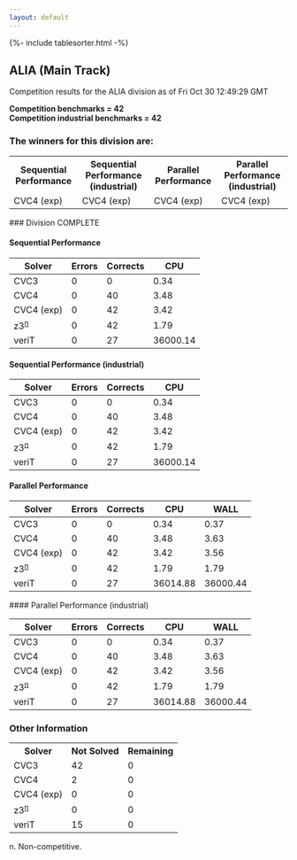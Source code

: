 ```yaml
---
layout: default
---
```

{%- include tablesorter.html -%}

##  ALIA (Main Track)

Competition results for the ALIA division as of Fri Oct 30 12:49:29 GMT

**Competition benchmarks = 42** 
**<br/>Competition industrial benchmarks = 42** 

### The winners for this division are: 
<table>
<tr>
<th class="center">Sequential Performance</th>
<th class="center">Sequential Performance (industrial)</th>
<th class="center">Parallel Performance</th>
<th class="center">Parallel Performance (industrial)</th>
</tr>
<tr class="center">
<td>CVC4 (exp)</td>
<td>CVC4 (exp)</td>
<td>CVC4 (exp)</td>
<td>CVC4 (exp)</td>
</tr>
</table>
### Division COMPLETE
 




#### Sequential Performance
<table id="sequential" class="result sorted">
<thead>
<tr>
<th class="center">Solver</th><th class="center">Errors</th>
<th class="center">Corrects</th>
<th class="center">CPU</th>
</tr>
</thead>
<tr>
<td>CVC3</td>
<td class="right">0</td>
<td class="right">0</td>
<td class="right">0.34</td>
</tr>
<tr>
<td>CVC4</td>
<td class="right">0</td>
<td class="right">40</td>
<td class="right">3.48</td>
</tr>
<tr>
<td>CVC4 (exp)</td>
<td class="right">0</td>
<td class="right">42</td>
<td class="right">3.42</td>
</tr>
<tr>
<td><span class="non-competing-grey">z3<sup><a href="#fn">n</a></sup></span></td>
<td class="right">0</td>
<td class="right">42</td>
<td class="right">1.79</td>
</tr>
<tr>
<td>veriT</td>
<td class="right">0</td>
<td class="right">27</td>
<td class="right">36000.14</td>
</tr>
</table>

#### Sequential Performance (industrial)
<table id="sequentiali" class="result sorted">
<thead>
<tr>
<th class="center">Solver</th><th class="center">Errors</th>
<th class="center">Corrects</th>
<th class="center">CPU</th>
</tr>
</thead>
<tr>
<td>CVC3</td>
<td class="right">0</td>
<td class="right">0</td>
<td class="right">0.34</td>
</tr>
<tr>
<td>CVC4</td>
<td class="right">0</td>
<td class="right">40</td>
<td class="right">3.48</td>
</tr>
<tr>
<td>CVC4 (exp)</td>
<td class="right">0</td>
<td class="right">42</td>
<td class="right">3.42</td>
</tr>
<tr>
<td><span class="non-competing-grey">z3<sup><a href="#fn">n</a></sup></span></td>
<td class="right">0</td>
<td class="right">42</td>
<td class="right">1.79</td>
</tr>
<tr>
<td>veriT</td>
<td class="right">0</td>
<td class="right">27</td>
<td class="right">36000.14</td>
</tr>
</table>

#### Parallel Performance
<table id="parallel" class="result sorted">
<thead>
<tr>
<th class="center">Solver</th><th class="center">Errors</th>
<th class="center">Corrects</th>
<th class="center">CPU</th>
<th class="center">WALL</th>
</tr>
</thead>
<tr>
<td>CVC3</td>
<td class="right">0</td>
<td class="right">0</td>
<td class="right">0.34</td>
<td class="right">0.37</td>
</tr>
<tr>
<td>CVC4</td>
<td class="right">0</td>
<td class="right">40</td>
<td class="right">3.48</td>
<td class="right">3.63</td>
</tr>
<tr>
<td>CVC4 (exp)</td>
<td class="right">0</td>
<td class="right">42</td>
<td class="right">3.42</td>
<td class="right">3.56</td>
</tr>
<tr>
<td><span class="non-competing-grey">z3<sup><a href="#fn">n</a></sup></span></td>
<td class="right">0</td>
<td class="right">42</td>
<td class="right">1.79</td>
<td class="right">1.79</td>
</tr>
<tr>
<td>veriT</td>
<td class="right">0</td>
<td class="right">27</td>
<td class="right">36014.88</td>
<td class="right">36000.44</td>
</tr>

</table>
#### Parallel Performance (industrial)
<table id="paralleli" class="result sorted">
<thead>
<tr>
<th class="center">Solver</th><th class="center">Errors</th>
<th class="center">Corrects</th>
<th class="center">CPU</th>
<th class="center">WALL</th>
</tr>
</thead>
<tr>
<td>CVC3</td>
<td class="right">0</td>
<td class="right">0</td>
<td class="right">0.34</td>
<td class="right">0.37</td>
</tr>
<tr>
<td>CVC4</td>
<td class="right">0</td>
<td class="right">40</td>
<td class="right">3.48</td>
<td class="right">3.63</td>
</tr>
<tr>
<td>CVC4 (exp)</td>
<td class="right">0</td>
<td class="right">42</td>
<td class="right">3.42</td>
<td class="right">3.56</td>
</tr>
<tr>
<td><span class="non-competing-grey">z3<sup><a href="#fn">n</a></sup></span></td>
<td class="right">0</td>
<td class="right">42</td>
<td class="right">1.79</td>
<td class="right">1.79</td>
</tr>
<tr>
<td>veriT</td>
<td class="right">0</td>
<td class="right">27</td>
<td class="right">36014.88</td>
<td class="right">36000.44</td>
</tr>
</table>

### Other Information
<table>
<tr>
<th class="center">Solver</th>
<th class="center">Not Solved</th>
<th class="center">Remaining</th>
</tr>

<tr>
<td>CVC3</td>
<td class="right">42</td>
<td class="right">0</td>
</tr>
<tr>
<td>CVC4</td>
<td class="right">2</td>
<td class="right">0</td>
</tr>
<tr>
<td>CVC4 (exp)</td>
<td class="right">0</td>
<td class="right">0</td>
</tr>
<tr>
<td><span class="non-competing-grey">z3<sup><a href="#fn">n</a></sup></span></td>
<td class="right">0</td>
<td class="right">0</td>
</tr>
<tr>
<td>veriT</td>
<td class="right">15</td>
<td class="right">0</td>
</tr>
</table>

<span id="fn"> n. Non-competitive.</span>
